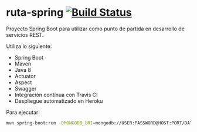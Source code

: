 # ruta-spring [![Build Status](https://travis-ci.org/tristobal/ruta-spring.svg?branch=master)](https://travis-ci.org/tristobal/ruta-spring)

Proyecto Spring Boot para utilizar como punto de partida en desarrollo de servicios REST.

Utiliza lo siguiente:
- Spring Boot
- Maven
- Java 8
- Actuator
- Aspect
- Swagger
- Integración contínua con Travis CI
- Despliegue automatizado en Heroku

Para ejecutar:

```sh
mvn spring-boot:run -DMONGODB_URI=mongodb://USER:PASSWORD@HOST:PORT/DATABASE
```
